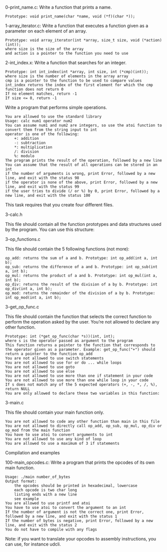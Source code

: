 0-print_name.c:
Write a function that prints a name.

    Prototype: void print_name(char *name, void (*f)(char *));

1-array_iterator.c:
Write a function that executes a function given as a parameter on each element of an array.

    Prototype: void array_iterator(int *array, size_t size, void (*action)(int));
    where size is the size of the array
    and action is a pointer to the function you need to use

2-int_index.x:
Write a function that searches for an integer.

    Prototype: int int_index(int *array, int size, int (*cmp)(int));
    where size is the number of elements in the array array
    cmp is a pointer to the function to be used to compare values
    int_index returns the index of the first element for which the cmp function does not return 0
    If no element matches, return -1
    If size <= 0, return -1

Write a program that performs simple operations.

    You are allowed to use the standard library
    Usage: calc num1 operator num2
    You can assume num1 and num2 are integers, so use the atoi function to convert them from the string input to int
    operator is one of the following:
        +: addition
        -: subtraction
        *: multiplication
        /: division
        %: modulo
    The program prints the result of the operation, followed by a new line
    You can assume that the result of all operations can be stored in an int
    if the number of arguments is wrong, print Error, followed by a new line, and exit with the status 98
    if the operator is none of the above, print Error, followed by a new line, and exit with the status 99
    if the user tries to divide (/ or %) by 0, print Error, followed by a new line, and exit with the status 100

This task requires that you create four different files.

3-calc.h

This file should contain all the function prototypes and data structures used by the program. You can use this structure:

3-op_functions.c

This file should contain the 5 following functions (not more):

    op_add: returns the sum of a and b. Prototype: int op_add(int a, int b);
    op_sub: returns the difference of a and b. Prototype: int op_sub(int a, int b);
    op_mul: returns the product of a and b. Prototype: int op_mul(int a, int b);
    op_div: returns the result of the division of a by b. Prototype: int op_div(int a, int b);
    op_mod: returns the remainder of the division of a by b. Prototype: int op_mod(int a, int b);

3-get_op_func.c

This file should contain the function that selects the correct function to perform the operation asked by the user. You’re not allowed to declare any other function.

    Prototype: int (*get_op_func(char *s))(int, int);
    where s is the operator passed as argument to the program
    This function returns a pointer to the function that corresponds to the operator given as a parameter. Example: get_op_func("+") should return a pointer to the function op_add
    You are not allowed to use switch statements
    You are not allowed to use for or do ... while loops
    You are not allowed to use goto
    You are not allowed to use else
    You are not allowed to use more than one if statement in your code
    You are not allowed to use more than one while loop in your code
    If s does not match any of the 5 expected operators (+, -, *, /, %), return NULL
    You are only allowed to declare these two variables in this function:
3-main.c

This file should contain your main function only.

    You are not allowed to code any other function than main in this file
    You are not allowed to directly call op_add, op_sub, op_mul, op_div or op_mod from the main function
    You have to use atoi to convert arguments to int
    You are not allowed to use any kind of loop
    You are allowed to use a maximum of 3 if statements

Compilation and examples

100-main_opcodes.c:
Write a program that prints the opcodes of its own main function.

    Usage: ./main number_of_bytes
    Output format:
        the opcodes should be printed in hexadecimal, lowercase
        each opcode is two char long
        listing ends with a new line
        see example
    You are allowed to use printf and atoi
    You have to use atoi to convert the argument to an int
    If the number of argument is not the correct one, print Error, followed by a new line, and exit with the status 1
    If the number of bytes is negative, print Error, followed by a new line, and exit with the status 2
    You do not have to compile with any flags

Note: if you want to translate your opcodes to assembly instructions, you can use, for instance udcli.
